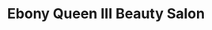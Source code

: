 ---
title: "Ebony Queen III Beauty Salon"
url: /milwaukee/ebony-queen-iii-beauty-salon/
shop: hairdresser
---